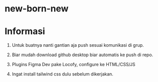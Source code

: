# new-born-new

# Informasi
1) Untuk buatnya nanti gantian aja push sesuai komunikasi di grup.

2) Biar mudah download github desktop biar automatis ke push di repo.

3) Plugins Figma Dev pake Locofy, configure ke HTML/CSS/JS

3) Ingat install tailwind css dulu sebelum dikerjakan.
